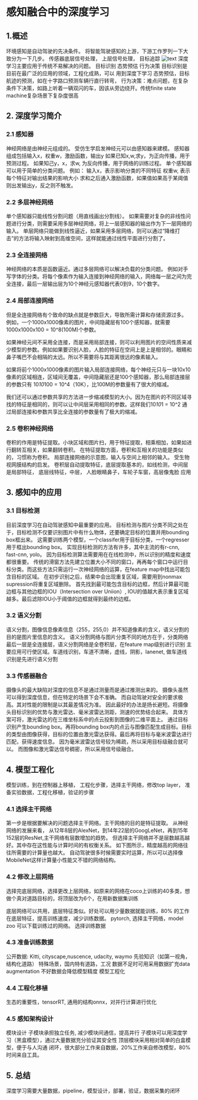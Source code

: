 # 感知融合中的深度学习
## 1.概述 
环境感知是自动驾驶的先决条件。
将智能驾驶感知的上游，下游工作罗列一下大致分为一下几步。
传感器底层信号处理，
上层信号处理，
目标追踪
![text](/img/alice.jpg)
深度学习主要应用于传统不易解决的问题。
目标识别
态势预估
行为决策
目标识别是目前在最广泛的应用的领域，工程化成熟，可以
用到深度下学习
态势预估，目标航迹的预测，如在十字路口预测车辆行直行转弯，
行为决策：难点问题，在复杂条件下决策，如路上听着一辆双闪的车，因该从旁边绕开。传统finite state machine复杂场景下复杂度很高

## 2. 深度学习简介 
### 2.1 感知器
神经网络是由神经元组成的。
受仿生学启发神经元可以由感知器来建模。
感知器组成包括输入x，权重w，激励函数，输出y
如果已知x,w,求y，为正向传播，用于预测过程。
如果知己y，x，求w, 为反向传播，用于网络的训练过程。
单个感知器可以用于简单的分类问题。
例如：
输入x，表示影响分类的不同特征
权重w, 表示每个特征对输出结果的影响大小
求和之后通入激励函数，如果值如果高于某阈值则出发输出y，反之则不触发。

### 2.2 多层神经网络
单个感知器只能线性分割问题（用直线画出分割线）。
如果需要对复杂的非线性问题进行分类，则需要采用多层神经网络，将上一层感知器的输出作为下一层网络的输入。
单层网络只能做到线性逼近，如果采用多层网络，则可以通过“降维打击”的方法将输入映射到高维空间，这样就能通过线性平面进行分割了。

### 2.3 全连接网络
神经网络的本质是函数逼近。通过多层网络可以解决负载的分类问题。
例如对手写字体的分类。将每个像素作为输入连接到神经网络的输入，网络每一层之间为完全连接，最后一层输出层为10个神经元感知器代表0到9，10个数字。

### 2.4 局部连接网络
但是全连接网络有个致命的缺点就是参数巨大，导致所需计算和存储资源过多。
例如，一个1000x1000像素的图片，中间隐藏层有100个感知器，就需要1000x1000x100 = 10^8(100M)个参数。

如果神经元间不采用全连接，而是采用局部连接，则可以利用图片的空间性质来减少模型的参数。例如如果要识别人脸，人脸的特征在空间上是上是相邻的。眼睛和鼻子嘴巴不会相隔的太远。所以不需要将与其距离很远的像素输入。

如果将前个1000x1000像素的图片输入局部连接网络，每个神经元只与一块10x10像素的区域相连，区域间无覆盖，中间隐藏层还是100个感知器，那么局部连接层的参数只有 10*10*100 = 10^4（10K），比100M的参数量有了很大的缩减。

我们还可以通过参数共享的方法进一步缩减模型的大小。因为在图片的不同区域寻找的特征是相同的，则可以让中间层采用相同的参数。这样我们10*10*1 = 10^2
通过局部连接和参数共享比全连接的参数量有了极大的缩减。

### 2.5 卷积神经网络

卷积的作用是特征提取。小块区域和图片扫，用于特征提取，相乘相加，如果如进行翻转互相关，如果翻转卷积。
在特征提取方面，卷积和互相关的功能是类似的，习惯称为卷积。
局部连接网络的示意图，输入与空间上相邻的输入。
受生物视网膜结构的启发。
卷积层自动提取特征，底层提取基本的，如线检测，中间层是局部特征，
底层线特征，中层， 人脸眼睛鼻子，车轮子车窗，高层像鬼脸
应用

## 3. 感知中的应用
### 3.1 目标检测
目前深度学习在自动驾驶感知中最重要的应用。
目标检测与图片分类不同之处在于，目标检测不仅要识别图片中有什么物体，还要确定目标的位置并用bounding box框出来。
这需要训练两个模型，一个classifer用于目标分类，一个regresser用于框出bounding box。
实现目标检测的方法有许多，其中主流的有r-cnn, fast-cnn, yolo。
因为目标检测算法需要用在在线检测中，所以识别的精度和速度都很重要。
传统的滑窗方法先建立位置大小不同的窗口，再再每个窗口中运行目标分类。而这些方法只需运行一次神经网络的运算，在feature map中找出可能包含目标的区域。
在初步识别之后，结果中会出现重复区域，需要用到nonmax supression将重复区域删除。
首先找到最可能包含目标的边框，然后计算最可能边框与其他边框的IOU（Intersection over Uniion）, IOU的值越大表示重复区域越多。最后滤除IOU小于阈值的边框就得到最终的边框。

### 3.2 语义分割

语义分割，图像信息像素信息（255，255,0）并不知道像素的含义，语义分割的目的是图片里信息的含义。
语义分割网络与图片分类不同的地方在于，分类网络最后一层是全连接层，语义分割网络是全卷积层，在feature map级别进行识别
主要应用可行使区域。车道线识别，车道不清晰，虚线，阴影，lanenet, 做车道线识别是先进行语义分割

### 3.3 传感器融合
摄像头的最大缺陷对深度的信息不是通过测量而是通过推测出来的。
摄像头虽然可以得到深度信息，但在特定的场景下会不准确。
而自动驾驶对安全的要求极高。其对性能的限制是以其最差情况为准。
因此最好的办法是扬长避短。将摄像头目标识别的优势与激光雷达、毫米波雷达测距，测速的优势结合起来。
具体方案可将，激光雷达的在三维坐标系中的点云投影到图像的二维平面上。
通过目标识别产生bounding box。再将bounding box内的点云与图像匹配生成目标。目标的类型由图像获得，目标的位置由激光雷达获得。最后再将目标与毫米波雷达进行匹配，获得速度信息。
因为毫米波雷达信号较为稀疏，所以采用目标级融合就可以。
而图像和激光雷达信号稠密，所以采用信号级融合。

## 4. 模型工程化

模型训练，到在控制器上移植，
工程化步骤，选择主干网络，修改top layer， 准备实验数据，工程化移植，验证的步骤
### 4.1 选择主干网络
第一步是根据要解决的问题选择主干网络。主干网络的目的是特征提取。
从神经网络的发展来看，
从12年8层的AlexNet，到14年22层的GoogLeNet，再到15年152层的ResNet,主干网络有层数增加的趋势。
但选择主干网络并不是层数越高越好。其中存在这性能与计算时间的有权衡关系。
如下图所示，精度越高的网络往往所需要的计算量也越大。
自动驾驶很多时候需要实时运算，所以可以选择像MobileNet这样计算量小性能又不错的网络结构。

### 4.2 修改上层网络
选择完底层网络，选择更改上层网络，如原来的网络在coco上训练的40多类，想做个真对道路目标的，将顶层改为6个，在用新数据集训练  

底层网络可以共用，底层特征类似。好处可以用少量数据就能训练，80% 的工作在底层特征，提高训练速度，减少训练数据。
pytorch, 选择主干网络，model zoo 可以下载训练过的网络。
选择训练数据
### 4.3 准备训练数据 
公开数据: Kitti, cityscape,nuscence, udacity, waymo
先验知识（如第一视角，结构化道路）
特殊场景，国内特有道路，工况
数据不足时可用采用数据扩充data augmentation
不好数据会降低模型精度
模型工程化
### 4.4 工程化移植
生态的重要性，tensorRT, 通用的结构onnx，对并行计算进行优化

### 4.5 感知架构设计
模块设计
子模块承担独立任务, 减少模块间通信，提高并行
子模块可以用深度学习（黑盒模型），通过大量数据充分验证其安全性
顶层模块采用相对简单的白盒模型，便于与人沟通
闭环，很大部分工作来自数据，20%工作来自修改模型，80%时间来自工具。
## 5. 总结
深度学习需要大量数据，pipeline，模型设计，部署，验证，数据采集的闭环
